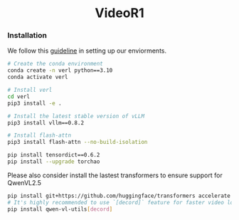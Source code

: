 <h1 style="text-align: center;">VideoR1</h1>

### Installation
We follow this [guideline](https://github.com/volcengine/verl/blob/main/docs/README_vllm0.8.md) in setting up our enviorments. 
```bash
# Create the conda environment
conda create -n verl python==3.10
conda activate verl

# Install verl
cd verl
pip3 install -e .

# Install the latest stable version of vLLM
pip3 install vllm==0.8.2

# Install flash-attn
pip3 install flash-attn --no-build-isolation

pip install tensordict==0.6.2
pip install --upgrade torchao
```

Please also consider install the lastest transformers to ensure support for QwenVL2.5
```bash
pip install git+https://github.com/huggingface/transformers accelerate
# It's highly recommended to use `[decord]` feature for faster video loading.
pip install qwen-vl-utils[decord]
```